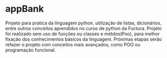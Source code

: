 # appBank
Projeto para pratica da linguagem python.
utilização  de listas, dicionários,  entre outros conceitos aprendidos no curso de python  da Fuctura.
Projeto foi realizado sem uso de funções ou classes e métdos(Poo), para melhor fixação dos conhecimentos básicos da linguagem.
Próximas etapas serão refazer o projeto com conceitos mais avançados, como POO ou programação funcional.
